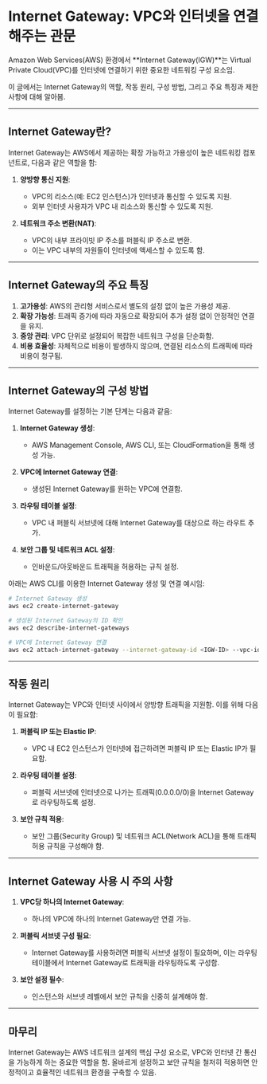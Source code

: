 
# Internet Gateway: VPC와 인터넷을 연결해주는 관문

Amazon Web Services(AWS) 환경에서 **Internet Gateway(IGW)**는 Virtual Private Cloud(VPC)를 인터넷에 연결하기 위한 중요한 네트워킹 구성 요소임. 

이 글에서는 Internet Gateway의 역할, 작동 원리, 구성 방법, 그리고 주요 특징과 제한 사항에 대해 알아봄.

---

## Internet Gateway란?

Internet Gateway는 AWS에서 제공하는 확장 가능하고 가용성이 높은 네트워킹 컴포넌트로, 다음과 같은 역할을 함:

1. **양방향 통신 지원**:
   - VPC의 리소스(예: EC2 인스턴스)가 인터넷과 통신할 수 있도록 지원.
   - 외부 인터넷 사용자가 VPC 내 리소스와 통신할 수 있도록 지원.

2. **네트워크 주소 변환(NAT)**:
   - VPC의 내부 프라이빗 IP 주소를 퍼블릭 IP 주소로 변환.
   - 이는 VPC 내부의 자원들이 인터넷에 액세스할 수 있도록 함.

---

## Internet Gateway의 주요 특징

1. **고가용성**: AWS의 관리형 서비스로서 별도의 설정 없이 높은 가용성 제공.
2. **확장 가능성**: 트래픽 증가에 따라 자동으로 확장되어 추가 설정 없이 안정적인 연결을 유지.
3. **중앙 관리**: VPC 단위로 설정되어 복잡한 네트워크 구성을 단순화함.
4. **비용 효율성**: 자체적으로 비용이 발생하지 않으며, 연결된 리소스의 트래픽에 따라 비용이 청구됨.

---

## Internet Gateway의 구성 방법

Internet Gateway를 설정하는 기본 단계는 다음과 같음:

1. **Internet Gateway 생성**:
   - AWS Management Console, AWS CLI, 또는 CloudFormation을 통해 생성 가능.

2. **VPC에 Internet Gateway 연결**:
   - 생성된 Internet Gateway를 원하는 VPC에 연결함.

3. **라우팅 테이블 설정**:
   - VPC 내 퍼블릭 서브넷에 대해 Internet Gateway를 대상으로 하는 라우트 추가.

4. **보안 그룹 및 네트워크 ACL 설정**:
   - 인바운드/아웃바운드 트래픽을 허용하는 규칙 설정.

아래는 AWS CLI를 이용한 Internet Gateway 생성 및 연결 예시임:

```bash
# Internet Gateway 생성
aws ec2 create-internet-gateway

# 생성된 Internet Gateway의 ID 확인
aws ec2 describe-internet-gateways

# VPC에 Internet Gateway 연결
aws ec2 attach-internet-gateway --internet-gateway-id <IGW-ID> --vpc-id <VPC-ID>
```

---

## 작동 원리

Internet Gateway는 VPC와 인터넷 사이에서 양방향 트래픽을 지원함. 이를 위해 다음이 필요함:

1. **퍼블릭 IP 또는 Elastic IP**:
   - VPC 내 EC2 인스턴스가 인터넷에 접근하려면 퍼블릭 IP 또는 Elastic IP가 필요함.

2. **라우팅 테이블 설정**:
   - 퍼블릭 서브넷에 인터넷으로 나가는 트래픽(0.0.0.0/0)을 Internet Gateway로 라우팅하도록 설정.

3. **보안 규칙 적용**:
   - 보안 그룹(Security Group) 및 네트워크 ACL(Network ACL)을 통해 트래픽 허용 규칙을 구성해야 함.

---

## Internet Gateway 사용 시 주의 사항

1. **VPC당 하나의 Internet Gateway**:
   - 하나의 VPC에 하나의 Internet Gateway만 연결 가능.

2. **퍼블릭 서브넷 구성 필요**:
   - Internet Gateway를 사용하려면 퍼블릭 서브넷 설정이 필요하며, 이는 라우팅 테이블에서 Internet Gateway로 트래픽을 라우팅하도록 구성함.

3. **보안 설정 필수**:
   - 인스턴스와 서브넷 레벨에서 보안 규칙을 신중히 설계해야 함.

---

## 마무리

Internet Gateway는 AWS 네트워크 설계의 핵심 구성 요소로, VPC와 인터넷 간 통신을 가능하게 하는 중요한 역할을 함. 올바르게 설정하고 보안 규칙을 철저히 적용하면 안정적이고 효율적인 네트워크 환경을 구축할 수 있음.
